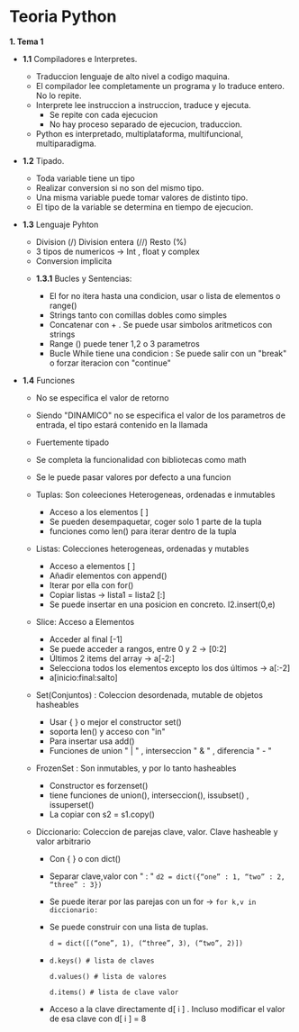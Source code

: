 # Teoria Python

__1. Tema 1__

* __1.1__ Compiladores e Interpretes.

    - Traduccion lenguaje de alto nivel a codigo maquina.
    - El compilador lee completamente un programa y lo traduce entero. No lo repite.
    - Interprete lee instruccion a instruccion, traduce y ejecuta.
      - Se repite con cada ejecucion
      - No hay proceso separado de ejecucion, traduccion.
    - Python es interpretado, multiplataforma, multifuncional, multiparadigma.
    
* __1.2__ Tipado.

    - Toda variable tiene un tipo
    - Realizar conversion si no son del mismo tipo.
    - Una misma variable puede tomar valores de distinto tipo.
    - El tipo de la variable se determina en tiempo de ejecucion.

* __1.3__ Lenguaje Pyhton

    - Division (/) Division entera (//) Resto (%)
    - 3 tipos de numericos -> Int , float y complex
    - Conversion implicita
    * __1.3.1__ Bucles y Sentencias:
    
        - El for no itera hasta una condicion, usar o lista de elementos o range()
        - Strings tanto con comillas dobles como simples
        - Concatenar con + . Se puede usar simbolos aritmeticos con strings
        - Range () puede tener 1,2 o 3 parametros
        - Bucle While tiene una condicion : Se puede salir con un "break" o forzar iteracion con "continue"
        
 * __1.4__ Funciones
    
     - No se especifica el valor de retorno
     - Siendo "DINAMICO" no se especifica el valor de los parametros de entrada, el tipo estará contenido en la llamada
     - Fuertemente tipado
     - Se completa la funcionalidad con bibliotecas como math
     - Se le puede pasar valores por defecto a una funcion
     
     - Tuplas: Son coleeciones Heterogeneas, ordenadas e inmutables
        - Acceso a los elementos [ ]
        - Se pueden desempaquetar, coger solo 1 parte de la tupla
        - funciones como len() para iterar dentro de la tupla
     
     - Listas: Colecciones heterogeneas, ordenadas y mutables
        - Acceso a elementos [ ]
        - Añadir elementos con append()
        - Iterar por ella con for()
        - Copiar listas -> lista1 = lista2 [:]
        - Se puede insertar en una posicion en concreto. l2.insert(0,e)
        
     - Slice: Acceso a Elementos
        - Acceder al final [-1]
        - Se puede acceder a rangos, entre 0 y 2 -> [0:2]
        - Últimos 2 items del array -> a[-2:]
        - Selecciona todos los elementos excepto los dos últimos -> a[:-2]  
        - a[inicio:final:salto]
        
     - Set(Conjuntos) : Coleccion desordenada, mutable de objetos hasheables
        - Usar { } o mejor el constructor set()
        - soporta len() y acceso con "in"
        - Para insertar usa add()
        - Funciones de union " | " , interseccion " & "  , diferencia " - "
      
     - FrozenSet : Son inmutables, y por lo tanto hasheables
         - Constructor es forzenset()
         - tiene funciones de union(), interseccion(), issubset() , issuperset()
         - La copiar con s2 = s1.copy()
         
     - Diccionario: Coleccion de parejas clave, valor. Clave hasheable y valor arbitrario
          - Con { } o con dict()
          - Separar clave,valor con " : " ` d2 = dict({“one” : 1, “two” : 2, “three” : 3}) `
          - Se puede iterar por las parejas con un for ->
          ` for k,v in diccionario: ` 
          - Se puede construir con una lista de tuplas.
          
            ` d = dict([(“one”, 1), (“three”, 3), (“two”, 2)]) `

          -  `d.keys() # lista de claves`
          
             `d.values() # lista de valores`
             
             `d.items() # lista de clave valor`
             
          - Acceso a la clave directamente d[ i ] . Incluso modificar  el valor de esa clave con d[ i ] = 8 
   
